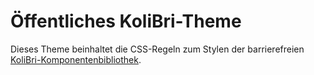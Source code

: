 # Öffentliches KoliBri-Theme

Dieses Theme beinhaltet die CSS-Regeln zum Stylen der barrierefreien [KoliBri-Komponentenbibliothek](https://public-ui.github.io/).
